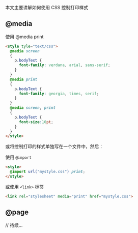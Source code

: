 <script type="application/ld+json">
{
  "@type": "Article",
  "headline": "CSS 控制打印样式",
  "name": "css-print",
  "url": "https://github.com/cnlon/posts/blob/master/css-print.md",
  "dateCreated": "2016-01-31",
  "dateModified": "2017-02-06",
  "datePublished": "2016-01-31"
}
</script>


本文主要讲解如何使用 CSS 控制打印样式

## @media

使用 @media print

```html
<style tyle="text/css">
  @media screen
  {
    p.bodyText {
      font-family: verdana, arial, sans-serif;
    }
  }
  @media print
  {
    p.bodyText {
      font-family: georgia, times, serif;
    }
  }
  @media screen, print
  {
    p.bodyText {
      font-size:10pt;
    }
  }
</style>
```

或将控制打印的样式单独写在一个文件中，然后：

使用 `@import`

```html
<style>
  @import url("mystyle.css") print;
</style>
```

或使用 `<link>` 标签

```html
<link rel="stylesheet" media="print" href="mystyle.css">
```

## @page

// 待续...
